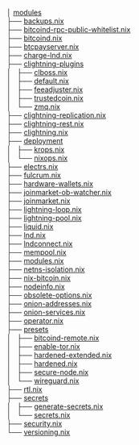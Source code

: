 
│ [modules](.)		  
├── [backups.nix](backups.nix)		  
├── [bitcoind-rpc-public-whitelist.nix](bitcoind-rpc-public-whitelist.nix)		  
├── [bitcoind.nix](bitcoind.nix)	  
├── [btcpayserver.nix](btcpayserver.nix)	  
├── [charge-lnd.nix](charge-lnd.nix)		  
├── [clightning-plugins](clightning-plugins)		  
│   ├── [clboss.nix](clightning-plugins/clboss.nix)		  
│   ├── [default.nix](clightning-plugins/default.nix)		
│   ├── [feeadjuster.nix	](clightning-plugins/feeadjuster.nix	)	
│   ├── [trustedcoin.nix	](clightning-plugins/trustedcoin.nix	)	
│   └── [zmq.nix](clightning-plugins/zmq.nix)		
├── [clightning-replication.nix](clightning-replication.nix)		
├── [clightning-rest.nix	](clightning-rest.nix	)	
├── [clightning.nix](clightning.nix)		
├── [deployment](deployment)		
│   ├── [krops.nix](deployment/krops.nix)		
│   └── [nixops.nix](deployment/nixops.nix)		
├── [electrs.nix](electrs.nix)		
├── [fulcrum.nix](fulcrum.nix)		
├── [hardware-wallets.nix](hardware-wallets.nix)		
├── [joinmarket-ob-watcher.nix](joinmarket-ob-watcher.nix)		
├── [joinmarket.nix](joinmarket.nix)		
├── [lightning-loop.nix](lightning-loop.nix)		
├── [lightning-pool.nix](lightning-pool.nix)		
├── [liquid.nix](liquid.nix)		
├── [lnd.nix](lnd.nix)		
├── [lndconnect.nix](lndconnect.nix)		
├── [mempool.nix](mempool.nix)		
├── [modules.nix](modules.nix)		
├── [netns-isolation.nix](netns-isolation.nix)	
├── [nix-bitcoin.nix](nix-bitcoin.nix)	
├── [nodeinfo.nix	](nodeinfo.nix	)	
├── [obsolete-options.nix](obsolete-options.nix)		
├── [onion-addresses.nix](onion-addresses.nix)		
├── [onion-services.nix](onion-services.nix)		
├── [operator.nix	](operator.nix	)	
├── [presets](presets)		
│   ├── [bitcoind-remote.nix](presets/bitcoind-remote.nix)		
│   ├── [enable-tor.nix](presets/enable-tor.nix)		
│   ├── [hardened-extended.nix](presets/hardened-extended.nix	)	
│   ├── [hardened.nix](presets/hardened.nix)		
│   ├── [secure-node.nix](presets/secure-node.nix	)	
│   └── [wireguard.nix](presets/wireguard.nix)		
├── [rtl.nix](rtl.nix)		
├── [secrets](secrets)		
│   ├── [generate-secrets.nix](secrets/generate-secrets.nix)		
│   └── [secrets.nix	](secrets/secrets.nix	)	
├── [security.nix	](security.nix	)	
└── [versioning.nix](versioning.nix)		
